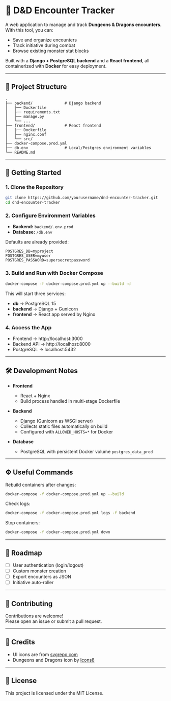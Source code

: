# 🐉 D&D Encounter Tracker

A web application to manage and track **Dungeons & Dragons encounters**.  
With this tool, you can:

- Save and organize encounters
- Track initiative during combat
- Browse existing monster stat blocks

Built with a **Django + PostgreSQL backend** and a **React frontend**, all containerized with **Docker** for easy deployment.

---

## 📂 Project Structure

```
.
├── backend/              # Django backend
│   ├── Dockerfile
│   ├── requirements.txt
│   ├── manage.py
│   └── ...
├── frontend/             # React frontend
│   ├── Dockerfile
│   ├── nginx.conf
│   └── src/
├── docker-compose.prod.yml
├── db.env                # Local/Postgres environment variables
└── README.md
```

---

## 🚀 Getting Started

### 1. Clone the Repository
```bash
git clone https://github.com/yourusername/dnd-encounter-tracker.git
cd dnd-encounter-tracker
```

### 2. Configure Environment Variables
- **Backend:** `backend/.env.prod`
- **Database:** `/db.env`

Defaults are already provided:
```env
POSTGRES_DB=myproject
POSTGRES_USER=myuser
POSTGRES_PASSWORD=supersecretpassword
```

### 3. Build and Run with Docker Compose
```bash
docker-compose -f docker-compose.prod.yml up --build -d
```

This will start three services:
- **db** → PostgreSQL 15
- **backend** → Django + Gunicorn
- **frontend** → React app served by Nginx

### 4. Access the App
- Frontend → http://localhost:3000  
- Backend API → http://localhost:8000  
- PostgreSQL → localhost:5432  

---

## 🛠 Development Notes

- **Frontend**  
  - React + Nginx  
  - Build process handled in multi-stage Dockerfile  

- **Backend**  
  - Django (Gunicorn as WSGI server)  
  - Collects static files automatically on build  
  - Configured with `ALLOWED_HOSTS=*` for Docker  

- **Database**  
  - PostgreSQL with persistent Docker volume `postgres_data_prod`  

---

## ⚙️ Useful Commands

Rebuild containers after changes:
```bash
docker-compose -f docker-compose.prod.yml up --build
```

Check logs:
```bash
docker-compose -f docker-compose.prod.yml logs -f backend
```

Stop containers:
```bash
docker-compose -f docker-compose.prod.yml down
```

---

## 📌 Roadmap

- [ ] User authentication (login/logout)
- [ ] Custom monster creation
- [ ] Export encounters as JSON
- [ ] Initiative auto-roller

---

## 🤝 Contributing

Contributions are welcome!  
Please open an issue or submit a pull request.

---

## 🎨 Credits

- UI icons are from [svgrepo.com](https://www.svgrepo.com/)  
- Dungeons and Dragons icon by [Icons8](https://icons8.com/)  

---

## 📜 License

This project is licensed under the MIT License.
